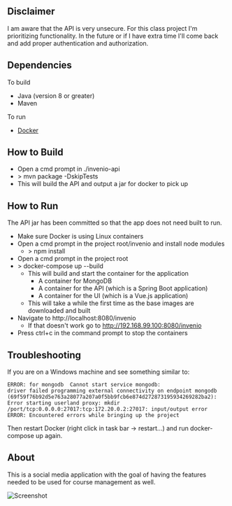 ## Disclaimer
I am aware that the API is very unsecure. For this class project I'm prioritizing functionality. In the future or if I have extra time I'll come back and add proper authentication and authorization.

## Dependencies
To build

- Java (version 8 or greater)
- Maven

To run

- [Docker](https://www.docker.com/get-started)

## How to Build
- Open a cmd prompt in ./invenio-api
- \> mvn package -DskipTests
- This will build the API and output a jar for docker to pick up

## How to Run
The API jar has been committed so that the app does not need built to run.

- Make sure Docker is using Linux containers
- Open a cmd prompt in the project root/invenio and install node modules
  - \> npm install
- Open a cmd prompt in the project root
- \> docker-compose up --build
  - This will build and start the container for the application
    - A container for MongoDB
    - A container for the API (which is a Spring Boot application)
    - A container for the UI (which is a Vue.js application)
  - This will take a while the first time as the base images are downloaded and built
- Navigate to http://localhost:8080/invenio
  - If that doesn't work go to http://192.168.99.100:8080/invenio
- Press ctrl+c in the command prompt to stop the containers

## Troubleshooting
If you are on a Windows machine and see something similar to:
```
ERROR: for mongodb  Cannot start service mongodb: 
driver failed programming external connectivity on endpoint mongodb (69f59f76b92d5e763a28077a207a0f5bb9fcb6e874d272873195934269282ba2): 
Error starting userland proxy: mkdir /port/tcp:0.0.0.0:27017:tcp:172.20.0.2:27017: input/output error
ERROR: Encountered errors while bringing up the project
```
Then restart Docker (right click in task bar -> restart...) and run docker-compose up again. 

## About
This is a social media application with the goal of having the features needed to be used for course management as well.

![Screenshot](https://lh4.googleusercontent.com/oLFLwL5aF5Tj3tmM1W-v2bMs7vE-BAjZdtILtRr52qG794N1pPJqtuDW5Gxlandzu8yZa-iMlIJNpOZQ7M0P3b8MGDUe4fS_4uo7Xf45f3o0Kp8ID_hQci64XQesckgjjA-iYa4N)
